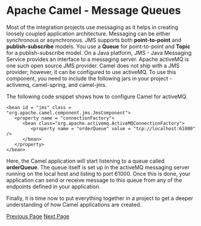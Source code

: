 # Apache Camel - Message Queues
Most of the integration projects use messaging as it helps in creating loosely coupled application architecture. Messaging can be either synchronous or asynchronous. JMS supports both **point-to-point** and **publish-subscribe** models. You use a **Queue** for point-to-point and **Topic** for a publish-subscribe model. On a Java platform, JMS - Java Messaging Service provides an interface to a messaging server. Apache activeMQ is one such open source JMS provider. Camel does not ship with a JMS provider; however, it can be configured to use activeMQ. To use this component, you need to include the following jars in your project - activemq, camel-spring, and camel-jms.

The following code snippet shows how to configure Camel for activeMQ.

```
<bean id = "jms" class = "org.apache.camel.component.jms.JmsComponent">
   <property name = "connectionFactory">
      <bean class="org.apache.activemq.ActiveMQConnectionFactory">
         <property name = "orderQueue" value = "tcp://localhost:61000" />
      </bean>
   </property>
</bean>
```
Here, the Camel application will start listening to a queue called **orderQueue**. The queue itself is set up in the activeMQ messaging server running on the local host and listing to port 61000. Once this is done, your application can send or receive message to this queue from any of the endpoints defined in your application.

Finally, it is time now to put everything together in a project to get a deeper understanding of how Camel applications are created.


[Previous Page](../apache_camel/apache_camel_components.md) [Next Page](../apache_camel/apache_camel_project.md) 
